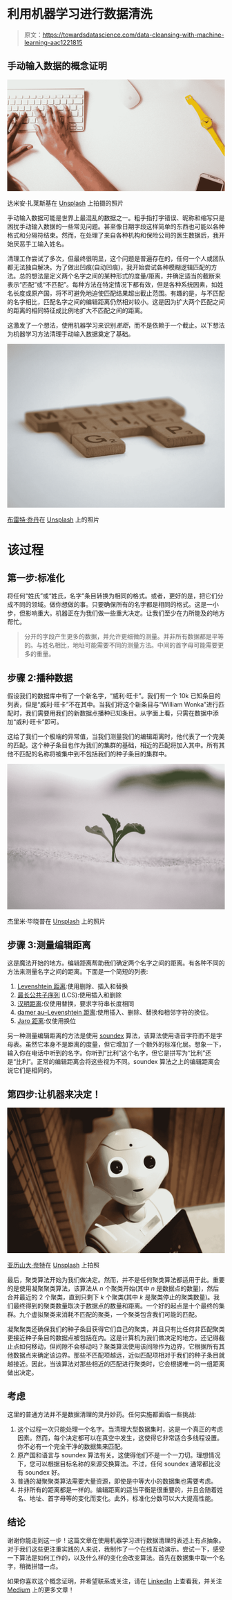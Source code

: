 # 利用机器学习进行数据清洗

> 原文：<https://towardsdatascience.com/data-cleansing-with-machine-learning-aac1221815>

## 手动输入数据的概念证明

![](img/175fa275b197c2e8178a3c63fbb457f7.png)

达米安·扎莱斯基在 [Unsplash](https://unsplash.com?utm_source=medium&utm_medium=referral) 上拍摄的照片

手动输入数据可能是世界上最混乱的数据之一。粗手指打字错误、昵称和缩写只是困扰手动输入数据的一些常见问题。甚至像日期字段这样简单的东西也可能以各种格式和分隔符结束。然而，在处理了来自各种机构和保险公司的医生数据后，我开始厌恶手工输入姓名。

清理工作尝试了多次，但最终很明显，这个问题是普遍存在的，任何一个人或团队都无法独自解决。为了做出凹痕(自动凹痕)，我开始尝试各种模糊逻辑匹配的方法。总的想法是定义两个名字之间的某种形式的度量/距离，并确定适当的截断来表示“匹配”或“不匹配”。每种方法在特定情况下都有效，但是各种系统因素，如姓名长度或原产国，将不可避免地迫使匹配结果超出截止范围。有趣的是，与不匹配的名字相比，匹配名字之间的编辑距离仍然相对较小。这是因为扩大两个匹配之间的距离的相同特征成比例地扩大不匹配之间的距离。

这激发了一个想法，使用机器学习来识别*差距*，而不是依赖于一个截止。以下想法为机器学习方法清理手动输入数据奠定了基础。

![](img/879fca51e8cb20fcac6af815f4200601.png)

[布雷特·乔丹](https://unsplash.com/@brett_jordan?utm_source=medium&utm_medium=referral)在 [Unsplash](https://unsplash.com?utm_source=medium&utm_medium=referral) 上的照片

# 该过程

## 第一步:标准化

将任何“姓氏”或“姓氏，名字”条目转换为相同的格式。或者，更好的是，把它们分成不同的领域。做你想做的事。只要确保所有的名字都是相同的格式。这是一小步，但影响重大。机器正在为我们做一些重大决定。让我们至少在力所能及的地方帮忙。

> 分开的字段产生更多的数据，并允许更细微的测量。并非所有数据都是平等的。与姓名相比，地址可能需要不同的测量方法。中间的首字母可能需要更多的重量。

## 步骤 2:播种数据

假设我们的数据库中有了一个新名字，“威利·旺卡”。我们有一个 10k 已知条目的列表，但是“威利·旺卡”不在其中。当我们将这个新条目与“William Wonka”进行匹配时，我们需要用我们的新数据点播种已知条目。从字面上看，只需在数据中添加“威利·旺卡”即可。

这给了我们一个极端的异常值，当我们测量我们的编辑距离时，他代表了一个完美的匹配。这个种子条目也作为我们的集群的基础，相近的匹配将加入其中。所有其他不匹配的名称将被集中到不包括我们的种子条目的集群中。

![](img/52a270da0be4a477b79d3b5467226dde.png)

杰里米·毕晓普在 [Unsplash](https://unsplash.com?utm_source=medium&utm_medium=referral) 上的照片

## 步骤 3:测量编辑距离

这是魔法开始的地方。编辑距离帮助我们确定两个名字之间的距离。有各种不同的方法来测量名字之间的距离。下面是一个简短的列表:

1.  [Levenshtein 距离](https://en.wikipedia.org/wiki/Levenshtein_distance):使用删除、插入和替换
2.  [最长公共子序列](https://en.wikipedia.org/wiki/Longest_common_subsequence) (LCS):使用插入和删除
3.  [汉明距离](https://en.wikipedia.org/wiki/Hamming_distance):仅使用替换，要求字符串长度相同
4.  [damer au–Levenshtein 距离](https://en.wikipedia.org/wiki/Damerau%E2%80%93Levenshtein_distance):使用插入、删除、替换和相邻字符的换位。
5.  [Jaro 距离](https://en.wikipedia.org/wiki/Jaro_distance):仅使用换位

另一种测量编辑距离的方法是使用 [soundex](https://en.wikipedia.org/wiki/Soundex) 算法，该算法使用语音字符而不是字母表。虽然它本身不是距离的度量，但它增加了一个额外的标准化层。想象一下，输入你在电话中听到的名字。你听到“比利”这个名字，但它是拼写为“比利”还是“比利”。正常的编辑距离会将这些视为不同。soundex 算法之上的编辑距离会说它们是相同的。

## 第四步:让机器来决定！

![](img/639fbf24cceb96a6a78cd3c79e13b4d3.png)

[亚历山大·奈特](https://unsplash.com/@agk42?utm_source=medium&utm_medium=referral)在 [Unsplash](https://unsplash.com?utm_source=medium&utm_medium=referral) 上拍照

最后，聚类算法开始为我们做决定。然而，并不是任何聚类算法都适用于此。重要的是使用凝聚聚类算法，该算法从 *n* 个聚类开始(其中 *n* 是数据点的数量)，然后合并最近的 2 个聚类，直到只剩下 *k* 个聚类(其中 *k* 是聚类停止的聚类数量)。我们最终得到的聚类数量取决于数据点的数量和距离。一个好的起点是十个最终的集群。九个虚拟聚类来消耗不匹配的聚类，一个聚类包含我们可能的匹配。

凝聚聚类还确保我们的种子条目获得它们自己的聚类，并且只有比任何非匹配聚类更接近种子条目的数据点被包括在内。这是计算机为我们做决定的地方。还记得截止点如何移动，但间隙不会移动吗？聚类算法使用该间隙作为边界，它根据所有其他数据点来确定该边界。那些不匹配项越远，近似匹配项相对于我们的种子条目就越接近。因此，当该算法对那些相近的匹配进行聚类时，它会根据唯一的一组距离做出决定。

## 考虑

这里的普通方法并不是数据清理的灵丹妙药。任何实施都面临一些挑战:

1.  这个过程一次只能处理一个名字。当清理大型数据集时，这是一个真正的考虑因素。然而，每个决定都可以在真空中发生，这使得它非常适合多线程设置。你不必有一个完全干净的数据集来匹配。
2.  原产国和语言与 soundex 算法有关。这使得他们不是一个一刀切。理想情况下，您可以根据目标名称的来源交换算法。不过，任何 soundex 通常都比没有 soundex 好。
3.  普通的凝聚聚类算法需要大量资源，即使是中等大小的数据集也需要考虑。
4.  并非所有的距离都是一样的。编辑距离的适当平衡是很重要的，并且会随着姓名、地址、首字母等的变化而变化。此外，标准化分数可以大大提高性能。

## 结论

谢谢你能走到这一步！这篇文章在使用机器学习进行数据清理的表述上有点抽象。对于我们这些更注重实践的人来说，我制作了一个在线互动演示。尝试一下，感受一下算法是如何工作的，以及什么样的变化会改变算法。首先在数据集中取一个名字，稍微拼错一点。

如果你喜欢这个概念证明，并希望联系或关注，请在 [LinkedIn](https://www.linkedin.com/in/hersheleason/) 上查看我，并关注 [Medium](https://medium.com/@hersheleason/) 上的更多文章！